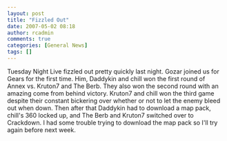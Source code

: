 ```yaml
---
layout: post
title: "Fizzled Out"
date: 2007-05-02 08:18
author: rcadmin
comments: true
categories: [General News]
tags: []
---
```

Tuesday Night Live fizzled out pretty quickly last night. Gozar joined us for Gears for the first time. Him, Daddykin and chill won the first round of Annex vs. Kruton7 and The Berb. They also won the second round with an amazing come from behind victory. Kruton7 and chill won the third game despite their constant bickering over whether or not to let the enemy bleed out when down. Then after that Daddykin had to download a map pack, chill's 360 locked up, and The Berb and Kruton7 switched over to Crackdown. I had some trouble trying to download the map pack so I'll try again before next week.
